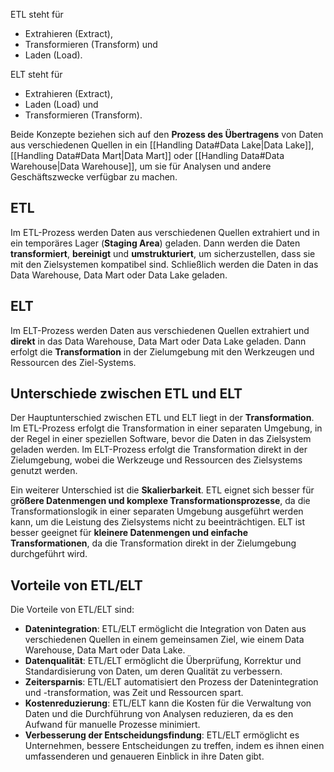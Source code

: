 

ETL steht für 
- Extrahieren (Extract), 
- Transformieren (Transform) und 
- Laden (Load). 

ELT steht für 
- Extrahieren (Extract), 
- Laden (Load) und 
- Transformieren (Transform). 

Beide Konzepte beziehen sich auf den **Prozess des Übertragens** von Daten aus verschiedenen Quellen in ein [[Handling Data#Data Lake|Data Lake]], [[Handling Data#Data Mart|Data Mart]] oder [[Handling Data#Data Warehouse|Data Warehouse]], um sie für Analysen und andere Geschäftszwecke verfügbar zu machen.

## ETL

Im ETL-Prozess werden Daten aus verschiedenen Quellen extrahiert und in ein temporäres Lager (**Staging Area**) geladen. Dann werden die Daten **transformiert**, **bereinigt** und **umstrukturiert**, um sicherzustellen, dass sie mit den Zielsystemen kompatibel sind. 
Schließlich werden die Daten in das Data Warehouse, Data Mart oder Data Lake geladen.

## ELT

Im ELT-Prozess werden Daten aus verschiedenen Quellen extrahiert und **direkt** in das Data Warehouse, Data Mart oder Data Lake geladen. 
Dann erfolgt die **Transformation** in der Zielumgebung mit den Werkzeugen und Ressourcen des Ziel-Systems.

## Unterschiede zwischen ETL und ELT

Der Hauptunterschied zwischen ETL und ELT liegt in der **Transformation**. 
Im ETL-Prozess erfolgt die Transformation in einer separaten Umgebung, in der Regel in einer speziellen Software, bevor die Daten in das Zielsystem geladen werden. 
Im ELT-Prozess erfolgt die Transformation direkt in der Zielumgebung, wobei die Werkzeuge und Ressourcen des Zielsystems genutzt werden.

Ein weiterer Unterschied ist die **Skalierbarkeit**. 
ETL eignet sich besser für g**rößere Datenmengen und komplexe Transformationsprozesse**, da die Transformationslogik in einer separaten Umgebung ausgeführt werden kann, um die Leistung des Zielsystems nicht zu beeinträchtigen. 
ELT ist besser geeignet für **kleinere Datenmengen und einfache Transformationen**, da die Transformation direkt in der Zielumgebung durchgeführt wird.

## Vorteile von ETL/ELT

Die Vorteile von ETL/ELT sind:

-   **Datenintegration**: ETL/ELT ermöglicht die Integration von Daten aus verschiedenen Quellen in einem gemeinsamen Ziel, wie einem Data Warehouse, Data Mart oder Data Lake.
-   **Datenqualität**: ETL/ELT ermöglicht die Überprüfung, Korrektur und Standardisierung von Daten, um deren Qualität zu verbessern.
-   **Zeitersparnis**: ETL/ELT automatisiert den Prozess der Datenintegration und -transformation, was Zeit und Ressourcen spart.
-   **Kostenreduzierung**: ETL/ELT kann die Kosten für die Verwaltung von Daten und die Durchführung von Analysen reduzieren, da es den Aufwand für manuelle Prozesse minimiert.
-   **Verbesserung der Entscheidungsfindung**: ETL/ELT ermöglicht es Unternehmen, bessere Entscheidungen zu treffen, indem es ihnen einen umfassenderen und genaueren Einblick in ihre Daten gibt.
